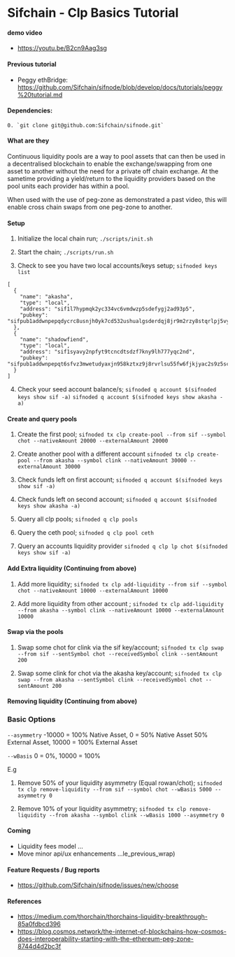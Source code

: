 # Sifchain - Clp Basics Tutorial

#### demo video

* https://youtu.be/B2cn9Aag3sg

#### Previous tutorial 

* Peggy ethBridge: https://github.com/Sifchain/sifnode/blob/develop/docs/tutorials/peggy%20tutorial.md

#### Dependencies:

    0. `git clone git@github.com:Sifchain/sifnode.git`
        

#### What are they

Continuous liquidity pools are a way to pool assets that can then be used in a decentralised blockchain to enable the exchange/swapping from one asset to another without the need for a private off chain exchange. At the sametime providing a yield/return to the liquidity providers based on the pool units each provider has within a pool.

When used with the use of peg-zone as demonstrated a past video, this will enable cross chain swaps from one peg-zone to another. 

#### Setup 

1. Initialize the local chain run; `./scripts/init.sh`

2. Start the chain; `./scripts/run.sh`

3. Check to see you have two local accounts/keys setup; `sifnoded keys list`

```
[
  {
    "name": "akasha",
    "type": "local",
    "address": "sif1l7hypmqk2yc334vc6vmdwzp5sdefygj2ad93p5",
    "pubkey": "sifpub1addwnpepqdycrc8usnjh0yk7cd532ushualgsderdqj8jr9m2rzy8stqrlpj5vymlww"
  },
  {
    "name": "shadowfiend",
    "type": "local",
    "address": "sif1syavy2npfyt9tcncdtsdzf7kny9lh777yqc2nd",
    "pubkey": "sifpub1addwnpepqt6sfvz3mwetudyaxjn958kztxz9j8rvrlsu55fw6fjkjyac2s9z5sc8npe"
  }
]
```

4. Check your seed account balance/s;
   `sifnoded q account $(sifnoded keys show sif -a)`
   `sifnoded q account $(sifnoded keys show akasha -a)`
   
#### Create and query pools

1. Create the first pool; `sifnoded tx clp create-pool --from sif --symbol chot --nativeAmount 20000 --externalAmount 20000`

2. Create another pool with a different account `sifnoded tx clp create-pool --from akasha --symbol clink --nativeAmount 30000 --externalAmount 30000`    

3. Check funds left on first account; `sifnoded q account $(sifnoded keys show sif -a)`

4. Check funds left on second account; `sifnoded q account $(sifnoded keys show akasha -a)`

5. Query all clp pools; `sifnoded q clp pools`

6. Query the ceth pool; `sifnoded q clp pool ceth`

7. Query an accounts liquidity provider `sifnoded q clp lp chot $(sifnoded keys show sif -a)`

#### Add Extra liquidity  (Continuing from above)

1. Add more liquidity; `sifnoded tx clp add-liquidity --from sif --symbol chot --nativeAmount 10000 --externalAmount 10000` 

2. Add more liquidity from other account ; `sifnoded tx clp add-liquidity --from akasha --symbol clink --nativeAmount 10000 --externalAmount 10000`

#### Swap via the pools 

1.  Swap some chot for clink via the sif key/account; `sifnoded tx clp swap --from sif --sentSymbol chot --receivedSymbol clink --sentAmount 200` 

2. Swap some clink for chot via the akasha key/account; `sifnoded tx clp swap --from akasha --sentSymbol clink --receivedSymbol chot --sentAmount 200`

#### Removing liquidity (Continuing from above)

### Basic Options 
 
```--asymmetry```         -10000 = 100% Native Asset, 0 = 50% Native Asset 50% External Asset, 10000 = 100% External Asset

```--wBasis```            0 = 0%, 10000 = 100%

E.g

1. Remove 50% of your liquidity asymmetry (Equal rowan/chot); `sifnoded tx clp remove-liquidity --from sif --symbol chot --wBasis 5000 --asymmetry 0`

2. Remove 10% of your liquidity asymmetry; `sifnoded tx clp remove-liquidity --from akasha --symbol clink --wBasis 1000 --asymmetry 0`


#### Coming  

* Liquidity fees model  ... 
* Move minor api/ux enhancements ...le_previous_wrap)

#### Feature Requests / Bug reports

* https://github.com/Sifchain/sifnode/issues/new/choose


#### References

   * https://medium.com/thorchain/thorchains-liquidity-breakthrough-85a0fdbcd396
   * https://blog.cosmos.network/the-internet-of-blockchains-how-cosmos-does-interoperability-starting-with-the-ethereum-peg-zone-8744d4d2bc3f